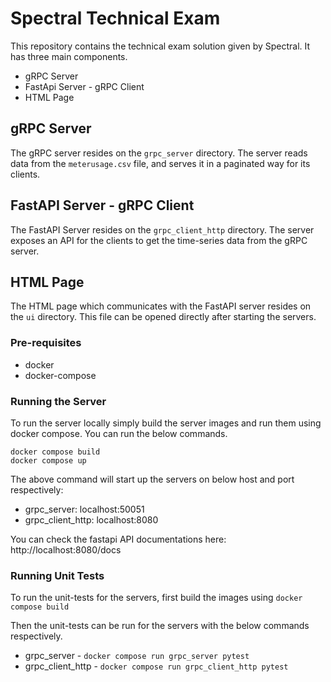 # Spectral Technical Exam

This repository contains the technical exam solution given by Spectral. It has three main components.
- gRPC Server
- FastApi Server - gRPC Client
- HTML Page


## gRPC Server

The gRPC server resides on the `grpc_server` directory. The server reads data from the `meterusage.csv` file, and serves it in a paginated way for its clients.


## FastAPI Server - gRPC Client

The FastAPI Server resides on the `grpc_client_http` directory. The server exposes an API for the clients to get the time-series data from the gRPC server.

## HTML Page

The HTML page which communicates with the FastAPI server resides on the `ui` directory. This file can be opened directly after starting the servers.


### Pre-requisites
- docker
- docker-compose

### Running the Server

To run the server locally simply build the server images and run them using docker compose. You can run the below commands.

```
docker compose build
docker compose up
```

The above command will start up the servers on below host and port respectively:
- grpc_server: localhost:50051
- grpc_client_http: localhost:8080

You can check the fastapi API documentations here: http://localhost:8080/docs


### Running Unit Tests

To run the unit-tests for the servers, first build the images using `docker compose build`

Then the unit-tests can be run for the servers with the below commands respectively.
- grpc_server - `docker compose run grpc_server pytest`
- grpc_client_http - `docker compose run grpc_client_http pytest` 
